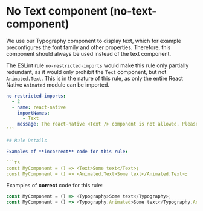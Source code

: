 # No Text component (no-text-component)

We use our Typography component to display text,
which for example preconfigures the font family and other properties.
Therefore, this component should always be used instead of the text component.

The ESLint rule `no-restricted-imports` would make this rule only partially redundant,
as it would only prohibit the `Text` component, but not `Animated.Text`.
This is in the nature of this rule, as only the entire React Native `Animated` module can be imported.

````yml
no-restricted-imports:
  - 2
  - name: react-native
    importNames:
      - Text
    message: The react-native <Text /> component is not allowed. Please use the custom <Typography /> component.
```

## Rule Details

Examples of **incorrect** code for this rule:

```ts
const MyComponent = () => <Text>Some text</Text>;
const MyComponent = () => <Animated.Text>Some text</Animated.Text>;
````

Examples of **correct** code for this rule:

```ts
const MyComponent = () => <Typography>Some text</Typography>;
const MyComponent = () => <Typography.Animated>Some text</Typography.Animated>;
```

